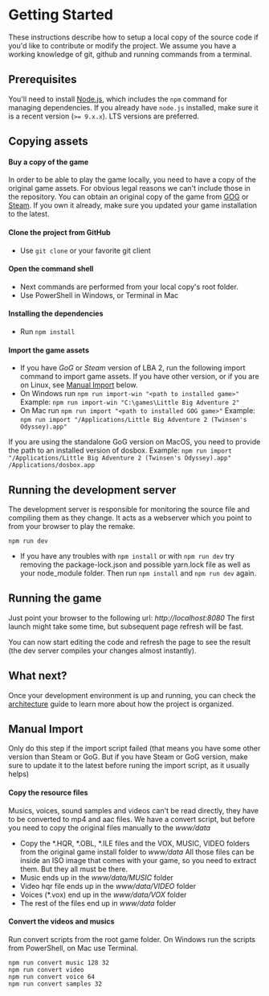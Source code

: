 # Getting Started

These instructions describe how to setup a local copy of the source code if you'd like to contribute or modify the project.
We assume you have a working knowledge of git, github and running commands from a terminal.


## Prerequisites

You'll need to install [Node.js](https://nodejs.org), which includes the `npm` command for managing dependencies.
If you already have `node.js` installed, make sure it is a recent version (`>= 9.x.x`). LTS versions are preferred.


## Copying assets

#### Buy a copy of the game

In order to be able to play the game locally, you need to have a copy of the original game assets.
For obvious legal reasons we can't include those in the repository.
You can obtain an original copy of the game from [GOG](https://www.gog.com/game/little_big_adventure_2) or [Steam](http://store.steampowered.com/app/398000/Little_Big_Adventure_2/).
If you own it already, make sure you updated your game installation to the latest.

#### Clone the project from GitHub
- Use `git clone` or your favorite git client

#### Open the command shell
- Next commands are performed from your local copy's root folder.
- Use PowerShell in Windows, or Terminal in Mac

#### Installing the dependencies
- Run `npm install`

#### Import the game assets
- If you have _GoG_ or _Steam_ version of LBA 2, run the following import command to import game assets. If you have other version, or if you are on Linux, see [Manual Import](#manual-import) below.
- On Windows run `npm run import-win "<path to installed game>"`
Example: `npm run import-win "C:\games\Little Big Adventure 2"`
- On Mac run `npm run import "<path to installed GOG game>"`
Example: `npm run import "/Applications/Little Big Adventure 2 (Twinsen's Odyssey).app"`

If you are using the standalone GoG version on MacOS, you need to provide the path to an installed version of dosbox.
Example: `npm run import "/Applications/Little Big Adventure 2 (Twinsen's Odyssey).app" /Applications/dosbox.app`

## Running the development server

The development server is responsible for monitoring the source file and compiling them as they change.
It acts as a webserver which you point to from your browser to play the remake.

`npm run dev`

- If you have any troubles with `npm install` or with `npm run dev` try removing the package-lock.json and possible yarn.lock file as well as your node_module folder. Then run `npm install` and `npm run dev` again.

## Running the game

Just point your browser to the following url: _http://localhost:8080_
The first launch might take some time, but subsequent page refresh will be fast.

You can now start editing the code and refresh the page to see the result (the dev server compiles your changes almost instantly).

## What next?

Once your development environment is up and running, you can check the [architecture](architecture.md) guide to learn more about how the project is organized.

## Manual Import

Only do this step if the import script failed (that means you have some other version than Steam or GoG. But if you have Steam or GoG version, make sure to update it to the latest before runing the import script, as it usually helps)

#### Copy the resource files

Musics, voices, sound samples and videos can't be read directly, they have to be converted to mp4 and aac files. We have a convert script, but before you need to copy the original files manually to the _www/data_

* Copy the *.HQR, *.OBL, *.ILE files and the VOX, MUSIC, VIDEO folders from the original game install folder to _www/data_
All those files can be inside an ISO image that comes with your game, so you need to extract them. But they all must be there.
* Music ends up in the _www/data/MUSIC_ folder
* Video hqr file ends up in the _www/data/VIDEO_ folder
* Voices (*.vox) end up in the _www/data/VOX_ folder
* The rest of the files end up in _www/data_ folder

#### Convert the videos and musics

Run convert scripts from the root game folder. On Windows run the scripts from PowerShell, on Mac use Terminal.
```
npm run convert music 128 32
npm run convert video
npm run convert voice 64
npm run convert samples 32
```

